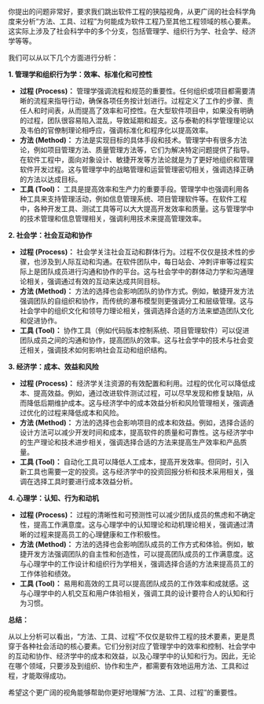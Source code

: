 你提出的问题非常好，要求我们跳出软件工程的狭隘视角，从更广阔的社会科学角度来分析“方法、工具、过程”为何能成为软件工程乃至其他工程领域的核心要素。这实际上涉及了社会科学中的多个分支，包括管理学、组织行为学、社会学、经济学等等。

我们可以从以下几个方面进行分析：

**1. 管理学和组织行为学：效率、标准化和可控性**

- **过程 (Process)：** 管理学强调流程和规范的重要性。任何组织或项目都需要清晰的流程来指导行动，确保各项任务按计划进行。过程定义了工作的步骤、责任人和时间表，从而提高了效率和可控性。在大型软件项目中，如果没有明确的过程，团队很容易陷入混乱，导致延期和超支。这与泰勒的科学管理理论以及韦伯的官僚制理论相呼应，强调标准化和程序化以提高效率。
- **方法 (Method)：** 方法是实现目标的具体手段和技术。管理学中有很多方法论，例如项目管理方法、质量管理方法等，它们为解决特定问题提供了指导。在软件工程中，面向对象设计、敏捷开发等方法论就是为了更好地组织和管理软件开发过程。这与管理学中的战略管理和运营管理密切相关，强调选择正确的方法以达成目标。
- **工具 (Tool)：** 工具是提高效率和生产力的重要手段。管理学中也强调利用各种工具来支持管理活动，例如信息管理系统、项目管理软件等。在软件工程中，各种开发工具、测试工具等可以大大提高开发效率和质量。这与管理学中的技术管理和信息管理相关，强调利用技术来提高管理效率。

**2. 社会学：社会互动和协作**

- **过程 (Process)：** 社会学关注社会互动和群体行为。过程不仅仅是技术性的步骤，也涉及到人际互动和沟通。在软件团队中，每日站会、冲刺评审等过程实际上是团队成员进行沟通和协作的平台。这与社会学中的群体动力学和沟通理论相关，强调通过有效的互动来达成共同目标。
- **方法 (Method)：** 方法的选择也会影响团队的协作方式。例如，敏捷开发方法强调团队的自组织和协作，而传统的瀑布模型则更强调分工和层级管理。这与社会学中的组织文化和领导力理论相关，强调选择合适的方法来塑造团队文化和促进协作。
- **工具 (Tool)：** 协作工具（例如代码版本控制系统、项目管理软件）可以促进团队成员之间的沟通和协作，提高团队的效率。这与社会学中的技术与社会变迁相关，强调技术如何影响社会互动和组织结构。

**3. 经济学：成本、效益和风险**

- **过程 (Process)：** 经济学关注资源的有效配置和利用。过程的优化可以降低成本、提高效益。例如，通过改进软件测试过程，可以尽早发现和修复缺陷，从而降低后期维护成本。这与经济学中的成本效益分析和风险管理相关，强调通过优化的过程来降低成本和风险。
- **方法 (Method)：** 方法的选择也会影响项目的成本和效益。例如，选择合适的设计方法可以减少开发时间和成本，提高软件的质量和可靠性。这与经济学中的生产理论和技术进步相关，强调选择合适的方法来提高生产效率和产品质量。
- **工具 (Tool)：** 自动化工具可以降低人工成本，提高开发效率。但同时，引入新工具也需要一定的投资。这与经济学中的投资回报分析和技术采用相关，强调在选择工具时要进行成本效益分析。

**4. 心理学：认知、行为和动机**

- **过程 (Process)：** 过程的清晰性和可预测性可以减少团队成员的焦虑和不确定性，提高工作满意度。这与心理学中的认知理论和动机理论相关，强调通过清晰的过程来提高员工的心理健康和工作积极性。
- **方法 (Method)：** 方法的选择也会影响团队成员的工作方式和体验。例如，敏捷开发方法强调团队的自主性和创造性，可以提高团队成员的工作满意度。这与心理学中的工作设计和组织行为学相关，强调选择合适的方法来提高员工的工作体验和绩效。
- **工具 (Tool)：** 易用和高效的工具可以提高团队成员的工作效率和成就感。这与心理学中的人机交互和用户体验相关，强调工具的设计要符合人的认知和行为习惯。

**总结：**

从以上分析可以看出，“方法、工具、过程”不仅仅是软件工程的技术要素，更是贯穿于各种社会活动的核心要素。它们分别对应了管理学中的效率和控制、社会学中的互动和协作、经济学中的成本和效益，以及心理学中的认知和行为。因此，无论在哪个领域，只要涉及到组织、协作和生产，都需要有效地运用方法、工具和过程，才能取得成功。

希望这个更广阔的视角能够帮助你更好地理解“方法、工具、过程”的重要性。